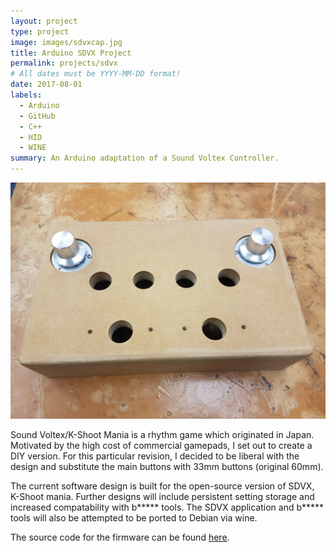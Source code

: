 ```yaml
---
layout: project
type: project
image: images/sdvxcap.jpg
title: Arduino SDVX Project
permalink: projects/sdvx
# All dates must be YYYY-MM-DD format!
date: 2017-08-01
labels:
  - Arduino
  - GitHub
  - C++
  - HID
  - WINE
summary: An Arduino adaptation of a Sound Voltex Controller.
---
```

<img src="../images/inprog.jpg" width="600">

Sound Voltex/K-Shoot Mania is a rhythm game which originated in Japan. Motivated by the high cost of commercial gamepads, I set out to create a DIY version. For this particular revision, I decided to be liberal with the design and substitute the main buttons with 33mm buttons (original 60mm).

The current software design is built for the open-source version of SDVX, K-Shoot mania. Further designs will include persistent setting storage and increased compatability with b***** tools. The SDVX application and b***** tools will also be attempted to be ported to Debian via wine.

The source code for the firmware can be found [here](https://github.com/Reyn-Mukai/Bemani-SDVX).
